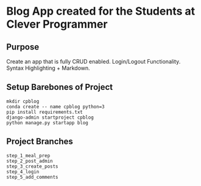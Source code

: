 # Blog App created for the Students at Clever Programmer

## Purpose
Create an app that is fully CRUD enabled.
Login/Logout Functionality.
Syntax Highlighting + Markdown.

## Setup Barebones of Project

```
mkdir cpblog
conda create -- name cpblog python=3
pip install requirements.txt
django-admin startproject cpblog
python manage.py startapp blog

```

## Project Branches

```
step_1_meal_prep
step_2_post_admin
step_3_create_posts
step_4_login
step_5_add_comments
```